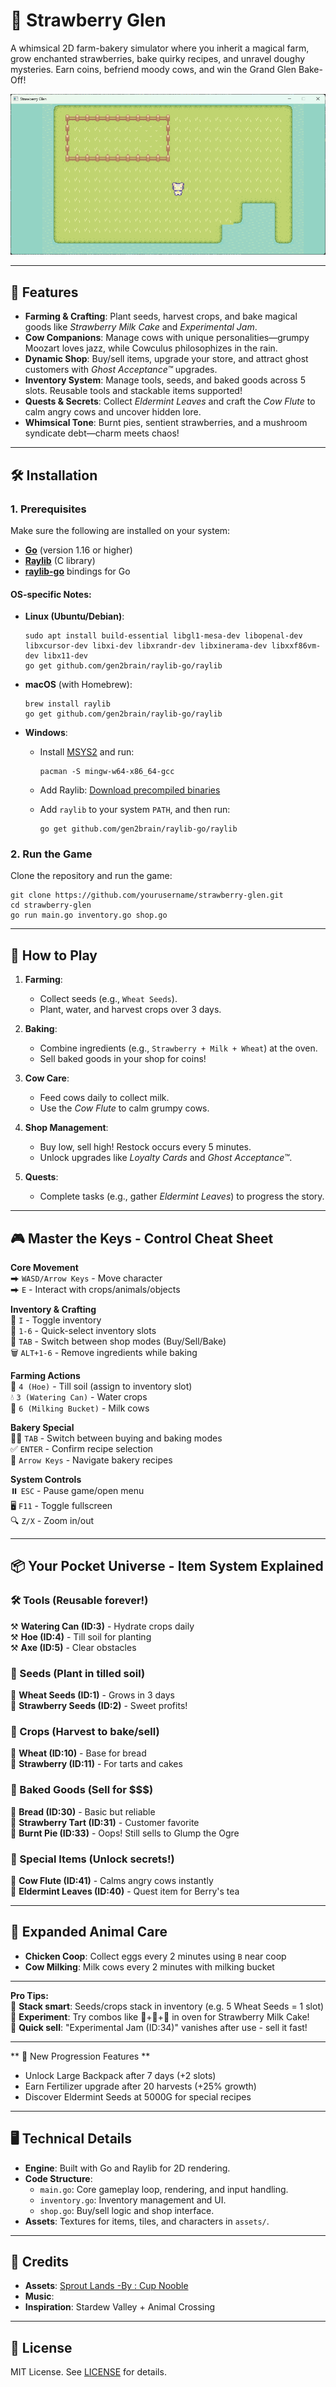# 🍓 Strawberry Glen

A whimsical 2D farm-bakery simulator where you inherit a magical farm, grow enchanted strawberries, bake quirky recipes, and unravel doughy mysteries. Earn coins, befriend moody cows, and win the Grand Glen Bake-Off!

![Gameplay Preview](assets/preview.png)

---

## 🌟 Features

- **Farming & Crafting**: Plant seeds, harvest crops, and bake magical goods like _Strawberry Milk Cake_ and _Experimental Jam_.
- **Cow Companions**: Manage cows with unique personalities—grumpy Moozart loves jazz, while Cowculus philosophizes in the rain.
- **Dynamic Shop**: Buy/sell items, upgrade your store, and attract ghost customers with _Ghost Acceptance™_ upgrades.
- **Inventory System**: Manage tools, seeds, and baked goods across 5 slots. Reusable tools and stackable items supported!
- **Quests & Secrets**: Collect _Eldermint Leaves_ and craft the _Cow Flute_ to calm angry cows and uncover hidden lore.
- **Whimsical Tone**: Burnt pies, sentient strawberries, and a mushroom syndicate debt—charm meets chaos!

---

## 🛠️ Installation

### 1. **Prerequisites**

Make sure the following are installed on your system:

- **[Go](https://golang.org/dl/)** (version 1.16 or higher)
- **[Raylib](https://www.raylib.com/)** (C library)
- **[raylib-go](https://github.com/gen2brain/raylib-go)** bindings for Go

#### OS-specific Notes:

- **Linux (Ubuntu/Debian)**:

  ```
  sudo apt install build-essential libgl1-mesa-dev libopenal-dev libxcursor-dev libxi-dev libxrandr-dev libxinerama-dev libxxf86vm-dev libx11-dev
  go get github.com/gen2brain/raylib-go/raylib
  ```

- **macOS** (with Homebrew):

  ```
  brew install raylib
  go get github.com/gen2brain/raylib-go/raylib
  ```

- **Windows**:

  - Install [MSYS2](https://www.msys2.org/) and run:

    ```
    pacman -S mingw-w64-x86_64-gcc
    ```

  - Add Raylib: [Download precompiled binaries](https://github.com/raysan5/raylib/releases)
  - Add `raylib` to your system `PATH`, and then run:

    ```
    go get github.com/gen2brain/raylib-go/raylib
    ```

### 2. **Run the Game**

Clone the repository and run the game:

```
git clone https://github.com/yourusername/strawberry-glen.git
cd strawberry-glen
go run main.go inventory.go shop.go
```

---

## 🥧 How to Play

1. **Farming**:
   - Collect seeds (e.g., `Wheat Seeds`).
   - Plant, water, and harvest crops over 3 days.
2. **Baking**:

   - Combine ingredients (e.g., `Strawberry + Milk + Wheat`) at the oven.
   - Sell baked goods in your shop for coins!

3. **Cow Care**:

   - Feed cows daily to collect milk.
   - Use the _Cow Flute_ to calm grumpy cows.

4. **Shop Management**:

   - Buy low, sell high! Restock occurs every 5 minutes.
   - Unlock upgrades like _Loyalty Cards_ and _Ghost Acceptance™_.

5. **Quests**:
   - Complete tasks (e.g., gather _Eldermint Leaves_) to progress the story.

---

## 🎮 Master the Keys - Control Cheat Sheet

**Core Movement**  
⮕ `WASD/Arrow Keys` - Move character  
⮕ `E` - Interact with crops/animals/objects

**Inventory & Crafting**  
🎒 `I` - Toggle inventory  
🔢 `1-6` - Quick-select inventory slots  
🔄 `TAB` - Switch between shop modes (Buy/Sell/Bake)  
🗑️ `ALT+1-6` - Remove ingredients while baking

**Farming Actions**  
🌾 `4 (Hoe)` - Till soil (assign to inventory slot)  
💧 `3 (Watering Can)` - Water crops  
🐄 `6 (Milking Bucket)` - Milk cows

**Bakery Special**  
👨🍳 `TAB` - Switch between buying and baking modes  
✅ `ENTER` - Confirm recipe selection  
🔀 `Arrow Keys` - Navigate bakery recipes

**System Controls**  
⏸️ `ESC` - Pause game/open menu  
🖥️ `F11` - Toggle fullscreen  
🔍 `Z/X` - Zoom in/out

---

## 📦 Your Pocket Universe - Item System Explained

### 🛠️ Tools (Reusable forever!)

⚒️ **Watering Can (ID:3)** - Hydrate crops daily  
⚒️ **Hoe (ID:4)** - Till soil for planting  
⚒️ **Axe (ID:5)** - Clear obstacles

### 🌱 Seeds (Plant in tilled soil)

🌾 **Wheat Seeds (ID:1)** - Grows in 3 days  
🌾 **Strawberry Seeds (ID:2)** - Sweet profits!

### 🍓 Crops (Harvest to bake/sell)

🧺 **Wheat (ID:10)** - Base for bread  
🧺 **Strawberry (ID:11)** - For tarts and cakes

### 🥧 Baked Goods (Sell for $$$)

🧁 **Bread (ID:30)** - Basic but reliable  
🧁 **Strawberry Tart (ID:31)** - Customer favorite  
🧁 **Burnt Pie (ID:33)** - Oops! Still sells to Glump the Ogre

### 🐄 Special Items (Unlock secrets!)

🎵 **Cow Flute (ID:41)** - Calms angry cows instantly  
🍃 **Eldermint Leaves (ID:40)** - Quest item for Berry's tea

---

## 🐔 Expanded Animal Care

- **Chicken Coop**: Collect eggs every 2 minutes using `B` near coop
- **Cow Milking**: Milk cows every 2 minutes with milking bucket

---

**Pro Tips:**  
🔸 **Stack smart**: Seeds/crops stack in inventory (e.g. 5 Wheat Seeds = 1 slot)  
🔹 **Experiment**: Try combos like 🍓+🥛+🌾 in oven for Strawberry Milk Cake!  
🔻 **Quick sell**: "Experimental Jam (ID:34)" vanishes after use - sell it fast!

---

** 🌟 New Progression Features **

- Unlock Large Backpack after 7 days (+2 slots)
- Earn Fertilizer upgrade after 20 harvests (+25% growth)
- Discover Eldermint Seeds at 5000G for special recipes

---

## 🖥️ Technical Details

- **Engine**: Built with Go and Raylib for 2D rendering.
- **Code Structure**:
  - `main.go`: Core gameplay loop, rendering, and input handling.
  - `inventory.go`: Inventory management and UI.
  - `shop.go`: Buy/sell logic and shop interface.
- **Assets**: Textures for items, tiles, and characters in `assets/`.

---

## 🙌 Credits

- **Assets**: [Sprout Lands -By : Cup Nooble](https://cupnooble.itch.io/sprout-lands-asset-pack)
- **Music**:
- **Inspiration**: Stardew Valley + Animal Crossing

---

## 📜 License

MIT License. See [LICENSE](LICENSE) for details.
